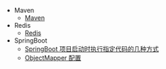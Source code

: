 - Maven
  - [Maven](/spring/Maven命令.md)
- Redis
  - [Redis](/spring/Redis.md)
- SpringBoot
  - [SpringBoot 项目启动时执行指定代码的几种方式](/spring/SpringBoot项目启动时执行指定代码的几种方式.md)
  - [ObjectMapper 配置](/spring/objectMapper.md)
